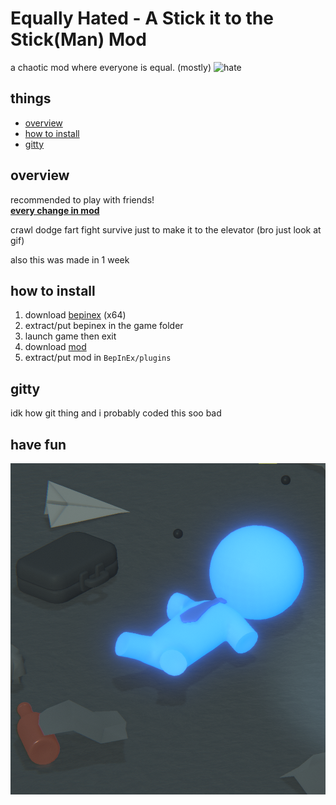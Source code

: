 # Equally Hated - A Stick it to the Stick(Man) Mod
a chaotic mod where everyone is equal. (mostly)
![hate](/git/things/SITTSM_Intro.gif)
## things
- [overview](#overview)
- [how to install](#how-to-install)
- [gitty](#gitty)

## overview
recommended to play with friends!
<br> **[every change in mod](/git/everyChanges.md)**

crawl dodge fart fight survive just to make it to the elevator (bro just look at gif)

also this was made in 1 week

## how to install
1. download [bepinex](https://github.com/BepInEx/BepInEx) (x64)
2. extract/put bepinex in the game folder 
3. launch game then exit
4. download [mod](https://github.com/SS-Corp/SITTSM-EquallyHated/releases)
5. extract/put mod in ``BepInEx/plugins``

## gitty
idk how git thing
and i probably coded this soo bad

## have fun
![#1 worker!](/git/things/doIPutHimDown.png)